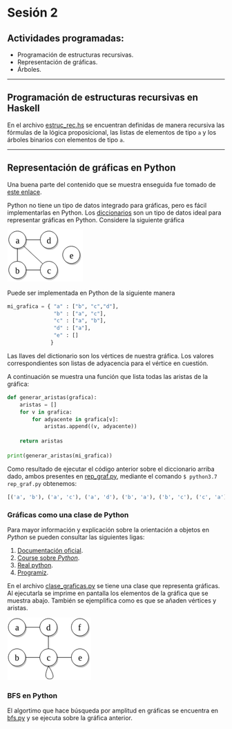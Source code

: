 # Sesión 2

## Actividades programadas:

* Programación de estructuras recursivas.
* Representación de gráficas.
* Árboles.

---

## Programación de estructuras recursivas en Haskell

En el archivo [estruc_rec.hs](https://github.com/nohernan/Matematicas_Discretas/blob/master/sesion02/estruc_rec.hs) se encuentran definidas de manera recursiva las fórmulas de la lógica proposicional, las listas de elementos de tipo `a` y los árboles binarios con elementos de tipo `a`.

---

## Representación de gráficas en Python

Una buena parte del contenido que se muestra enseguida fue tomado de [este enlace](https://www.python-course.eu/graphs_python.php).

Python no tiene un tipo de datos integrado para gráficas, pero es fácil implementarlas en Python. Los [diccionarios](https://www.python-course.eu/dictionaries.php) son un tipo de datos ideal para representar gráficas en Python. Considere la siguiente gráfica

![diagrama0](https://github.com/nohernan/Matematicas_Discretas/blob/master/sesion02/img/diagram0.png "Diagrama inicial")

Puede ser implementada en Python de la siguiente manera

```python
mi_grafica = { "a" : ["b", "c","d"],
               "b" : ["a", "c"],
               "c" : ["a", "b"],
               "d" : ["a"],
               "e" : []
              }
```
Las llaves del dictionario son los vértices de nuestra gráfica. Los valores correspondientes son listas de adyacencia para el vértice en cuestión.

A continuación se muestra una función que lista todas las aristas de la gráfica:

```python
def generar_aristas(grafica):
    aristas = []
    for v in grafica:
        for adyacente in grafica[v]:
            aristas.append((v, adyacente))

    return aristas

print(generar_aristas(mi_grafica))
```

Como resultado de ejecutar el código anterior sobre el diccionario arriba dado, ambos presentes en [rep_graf.py](https://github.com/nohernan/Matematicas_Discretas/blob/master/sesion02/rep_graf.py), mediante el comando `$ python3.7 rep_graf.py` obtenemos:

```python
[('a', 'b'), ('a', 'c'), ('a', 'd'), ('b', 'a'), ('b', 'c'), ('c', 'a'), ('c', 'b'), ('d', 'a')]
```

### Gráficas como una clase de Python

Para mayor información y explicación sobre la orientación a objetos en _Python_ se pueden consultar las siguientes ligas:
1. [Documentación oficial](https://docs.python.org/3/tutorial/classes.html).
1. [Course sobre _Python_](https://www.python-course.eu/python3_object_oriented_programming.php).
1. [Real python](https://realpython.com/python3-object-oriented-programming/).
1. [Programiz](https://www.programiz.com/python-programming/object-oriented-programming).

En el archivo [clase_graficas.py](https://github.com/nohernan/Matematicas_Discretas/blob/master/sesion02/clase_graficas.py) se tiene una clase que representa gráficas. Al ejecutarla se imprime en pantalla los elementos de la gráfica que se muestra abajo. También se ejemplifica como es que se añaden vértices y aristas.

![diagrama1](https://github.com/nohernan/Matematicas_Discretas/blob/master/sesion02/img/diagram1.png "Diagrama Dos")


### BFS en Python
El algortimo que hace búsqueda por amplitud en gráficas se encuentra en [bfs.py](https://github.com/nohernan/Matematicas_Discretas/blob/master/sesion02/bfs.py) y se ejecuta sobre la gráfica anterior.

